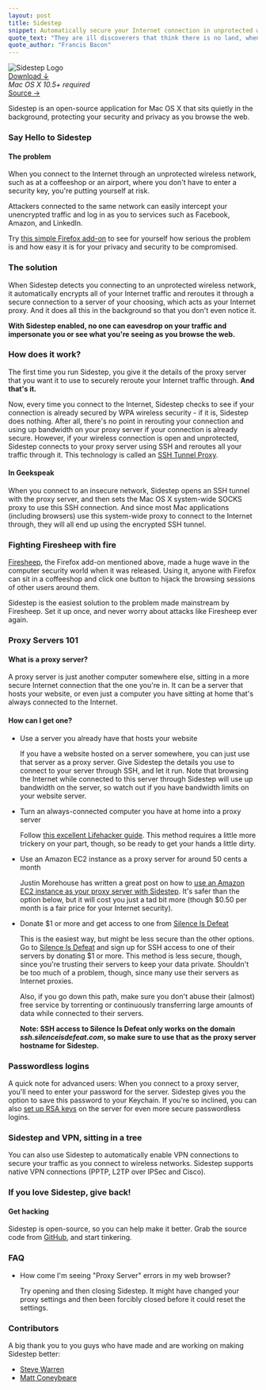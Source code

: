 ```yaml
---
layout: post
title: Sidestep
snippet: Automatically secure your Internet connection in unprotected wireless networks
quote_text: "They are ill discoverers that think there is no land, when they can see nothing but sea."
quote_author: "Francis Bacon"
---
```


<div class="full-pane">
    <div class="stack">
        <img src="{{root_url}}/images/projects/sidestep/logo.png" title="Sidestep Logo" alt="Sidestep Logo">
    </div>
    <div class="stack">
        <div class="stack">
            <div>
                <a href="https://github.com/downloads/chetan51/sidestep/Sidestep.zip" class="button download-button">Download &darr;</a>
            </div>
            <div>
                <em>Mac OS X 10.5+ required</em>
            </div>
        </div>
        <div class="stack">
            <a href="https://github.com/chetan51/sidestep" class="button">Source &rarr;</a>
        </div>
    </div>
</div>

Sidestep is an open-source application for Mac OS X that sits quietly in the background, protecting your security and privacy as you browse the web.

### Say Hello to Sidestep ###

#### The problem ####

When you connect to the Internet through an unprotected wireless network, such as at a coffeeshop or an airport, where you don't have to enter a security key, you're putting yourself at risk.

Attackers connected to the same network can easily intercept your unencrypted traffic and log in as you to services such as Facebook, Amazon, and LinkedIn.

Try [this simple Firefox add-on](http://codebutler.com/firesheep) to see for yourself how serious the problem is and how easy it is for your privacy and security to be compromised.

### The solution ###

When Sidestep detects you connecting to an unprotected wireless network, it automatically encrypts all of your Internet traffic and reroutes it through a secure connection to a server of your choosing, which acts as your Internet proxy. And it does all this in the background so that you don't even notice it.

**With Sidestep enabled, no one can eavesdrop on your traffic and impersonate you or see what you're seeing as you browse the web.**

### How does it work? ###

The first time you run Sidestep, you give it the details of the proxy server that you want it to use to securely reroute your Internet traffic through. **And that's it.**

Now, every time you connect to the Internet, Sidestep checks to see if your connection is already secured by WPA wireless security - if it is, Sidestep does nothing. After all, there's no point in rerouting your connection and using up bandwidth on your proxy server if your connection is already secure. However, if your wireless connection is open and unprotected, Sidestep connects to your proxy server using SSH and reroutes all your traffic through it. This technology is called an [SSH Tunnel Proxy](http://paulstamatiou.com/how-to-surf-securely-with-ssh-tunnel).

#### In Geekspeak ####

When you connect to an insecure network, Sidestep opens an SSH tunnel with the proxy server, and then sets the Mac OS X system-wide SOCKS proxy to use this SSH connection. And since most Mac applications (including browsers) use this system-wide proxy to connect to the Internet through, they will all end up using the encrypted SSH tunnel.

### Fighting Firesheep with fire ###

[Firesheep](http://codebutler.com/firesheep), the Firefox add-on mentioned above, made a huge wave in the computer security world when it was released. Using it, anyone with Firefox can sit in a coffeeshop and click one button to hijack the browsing sessions of other users around them.

Sidestep is the easiest solution to the problem made mainstream by Firesheep. Set it up once, and never worry about attacks like Firesheep ever again.

<h3 id="proxy-servers">Proxy Servers 101</h3>

#### What is a proxy server? ####

A proxy server is just another computer somewhere else, sitting in a more secure Internet connection that the one you're in. It can be a server that hosts your website, or even just a computer you have sitting at home that's always connected to the Internet.

#### How can I get one? #####

*   Use a server you already have that hosts your website

    If you have a website hosted on a server somewhere, you can just use that server as a proxy server. Give Sidestep the details you use to connect to your server through SSH, and let it run. Note that browsing the Internet while connected to this server through Sidestep will use up bandwidth on the server, so watch out if you have bandwidth limits on your website server.

*   Turn an always-connected computer you have at home into a proxy server

    Follow [this excellent Lifehacker guide](http://lifehacker.com/205090/geek-to-live--set-up-a-personal-home-ssh-server). This method requires a little more trickery on your part, though, so be ready to get your hands a little dirty.

*   Use an Amazon EC2 instance as a proxy server for around 50 cents a month

    Justin Morehouse has written a great post on how to [use an Amazon EC2 instance as your proxy server with Sidestep](http://www.stratumsecurity.com/blog/2010/12/03/shearing-firesheep-with-the-cloud/). It's safer than the option below, but it will cost you just a tad bit more (though $0.50 per month is a fair price for your Internet security).

*   Donate $1 or more and get access to one from [Silence Is Defeat](http://silenceisdefeat.com/)

    This is the easiest way, but might be less secure than the other options. Go to [Silence Is Defeat](http://silenceisdefeat.com/) and sign up for SSH access to one of their servers by donating $1 or more. This method is less secure, though, since you're trusting their servers to keep your data private. Shouldn't be too much of a problem, though, since many use their servers as Internet proxies.

    Also, if you go down this path, make sure you don't abuse their (almost) free service by torrenting or continuously transferring large amounts of data while connected to their servers.

    **Note: SSH access to Silence Is Defeat only works on the domain _ssh.silenceisdefeat.com_, so make sure to use that as the proxy server hostname for Sidestep.**

### Passwordless logins ###

A quick note for advanced users: When you connect to a proxy server, you'll need to enter your password for the server. Sidestep gives you the option to save this password to your Keychain. If you're so inclined, you can also [set up RSA keys](http://burnz.wordpress.com/2007/10/17/sshssh2-password-less-authentication/) on the server for even more secure passwordless logins.

### Sidestep and VPN, sitting in a tree ###

You can also use Sidestep to automatically enable VPN connections to secure your traffic as you connect to wireless networks. Sidestep supports native VPN connections (PPTP, L2TP over IPSec and Cisco).

### If you love Sidestep, give back! ###

#### Get hacking ####

Sidestep is open-source, so you can help make it better. Grab the source code from [GitHub](http://github.com/chetan51/sidestep), and start tinkering.

### FAQ ###

*   How come I'm seeing "Proxy Server" errors in my web browser?
    
    Try opening and then closing Sidestep. It might have changed your proxy settings and then been forcibly closed before it could reset the settings.

### Contributors ###

A big thank you to you guys who have made and are working on making Sidestep better:

*   [Steve Warren](https://github.com/usernumber9)
*   [Matt Coneybeare](https://github.com/coneybeare)
